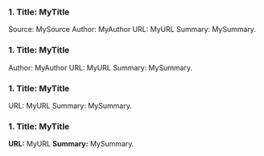 ### 1. Title: MyTitle
Source: MySource
Author: MyAuthor
URL: MyURL
Summary: MySummary.

### 1. Title: MyTitle
Author: MyAuthor
URL: MyURL
Summary: MySummary.

### 1. Title: MyTitle
URL: MyURL
Summary: MySummary.

### 1. **Title:** MyTitle
**URL:** MyURL
**Summary:** MySummary.
